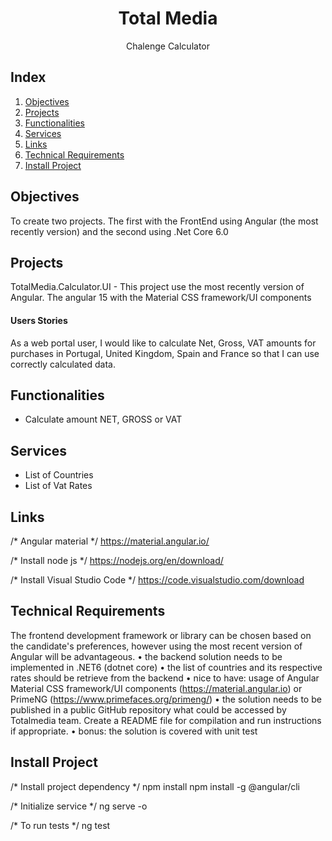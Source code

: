 <h1 align="center">Total Media</h1>
<p align="center">Chalenge Calculator</p>

## Index
1. [Objectives](#objectives)
1. [Projects](#projects)
1. [Functionalities](#functionalities)
1. [Services](#services)
1. [Links](#links)
1. [Technical Requirements](#technical-requirements)
1. [Install Project](#instal-project)

## Objectives
To create two projects. The first with the FrontEnd using Angular (the most recently version) and the second using .Net Core 6.0

## Projects
TotalMedia.Calculator.UI - This project use the most recently version of Angular. The angular 15 with the Material CSS framework/UI components

#### Users Stories
As a web portal user, I would like to calculate Net, Gross, VAT amounts for purchases 
in Portugal, United Kingdom, Spain and France so that I can use correctly calculated 
data.

## Functionalities
* Calculate amount NET, GROSS or VAT

## Services
* List of Countries
* List of Vat Rates

## Links
/* Angular material */
https://material.angular.io/

/* Install node js */
https://nodejs.org/en/download/

/* Install Visual Studio Code */
https://code.visualstudio.com/download

## Technical Requirements
The frontend development framework or library can be chosen based on 
the candidate's preferences, however using the most recent version of 
Angular will be advantageous.
• the backend solution needs to be implemented in .NET6 (dotnet core)
• the list of countries and its respective rates should be retrieve from the 
backend
• nice to have: usage of Angular Material CSS framework/UI components 
(https://material.angular.io) or PrimeNG 
(https://www.primefaces.org/primeng/)
• the solution needs to be published in a public GitHub repository what 
could be accessed by Totalmedia team. Create a README file for 
compilation and run instructions if appropriate.
• bonus: the solution is covered with unit test

## Install Project
/* Install project dependency */
npm install
npm install -g @angular/cli

/* Initialize service  */
ng serve -o

/* To run tests */
ng test
